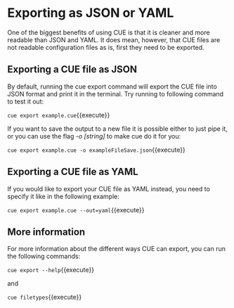 # Exporting as JSON or YAML

One of the biggest benefits of using CUE is that it is cleaner and more readable than JSON and YAML. It does mean, however, that CUE files are not readable configuration files as is, first they need to be exported.

## Exporting a CUE file as JSON

By default, running the cue export command will export the CUE file into JSON format and print it in the terminal. Try running to following command to test it out:

`cue export example.cue`{{execute}}

If you want to save the output to a new file it is possible either to just pipe it, or you can use the flag _-o \[string\]_ to make cue do it for you:

`cue export example.cue -o exampleFileSave.json`{{execute}}

## Exporting a CUE file as YAML

If you would like to export your CUE file as YAML instead, you need to specify it like in the following example:

`cue export example.cue --out=yaml`{{execute}}

## More information

For more information about the different ways CUE can export, you can run the following commands:

`cue export --help`{{execute}}

and

`cue filetypes`{{execute}}
